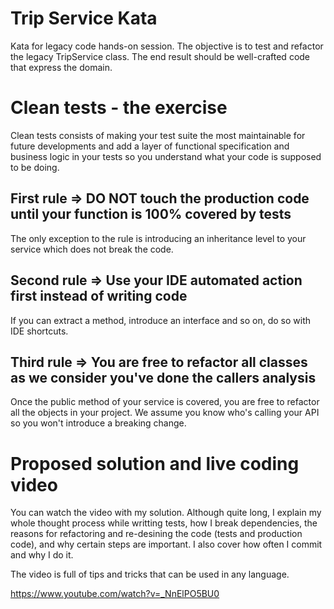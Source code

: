 Trip Service Kata
=================

Kata for legacy code hands-on session. The objective is to test and refactor the legacy TripService class.
The end result should be well-crafted code that express the domain.

# Clean tests - the exercise
Clean tests consists of making your test suite the most maintainable for future developments and add a layer of functional specification and business logic in your tests so you understand what your code is supposed to be doing.

## First rule => DO NOT touch the production code until your function is 100% covered by tests

The only exception to the rule is introducing an inheritance level to your service which does not break the code.

## Second rule => Use your IDE automated action first instead of writing code

If you can extract a method, introduce an interface and so on, do so with IDE shortcuts.

## Third rule => You are free to refactor all classes as we consider you've done the callers analysis

Once the public method of your service is covered, you are free to refactor all the objects in your project. We assume you know who's calling your API so you won't introduce a breaking change.


# Proposed solution and live coding video

You can watch the video with my solution. Although quite long, I explain my whole thought process while writting tests, how I break dependencies, the reasons for refactoring and re-desining the code (tests and production code), and why certain steps are important. I also cover how often I commit and why I do it. 

The video is full of tips and tricks that can be used in any language.

https://www.youtube.com/watch?v=_NnElPO5BU0